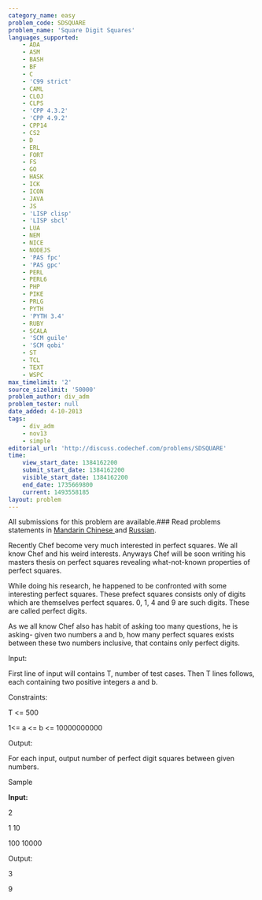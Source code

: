 ```yaml
---
category_name: easy
problem_code: SDSQUARE
problem_name: 'Square Digit Squares'
languages_supported:
    - ADA
    - ASM
    - BASH
    - BF
    - C
    - 'C99 strict'
    - CAML
    - CLOJ
    - CLPS
    - 'CPP 4.3.2'
    - 'CPP 4.9.2'
    - CPP14
    - CS2
    - D
    - ERL
    - FORT
    - FS
    - GO
    - HASK
    - ICK
    - ICON
    - JAVA
    - JS
    - 'LISP clisp'
    - 'LISP sbcl'
    - LUA
    - NEM
    - NICE
    - NODEJS
    - 'PAS fpc'
    - 'PAS gpc'
    - PERL
    - PERL6
    - PHP
    - PIKE
    - PRLG
    - PYTH
    - 'PYTH 3.4'
    - RUBY
    - SCALA
    - 'SCM guile'
    - 'SCM qobi'
    - ST
    - TCL
    - TEXT
    - WSPC
max_timelimit: '2'
source_sizelimit: '50000'
problem_author: div_adm
problem_tester: null
date_added: 4-10-2013
tags:
    - div_adm
    - nov13
    - simple
editorial_url: 'http://discuss.codechef.com/problems/SDSQUARE'
time:
    view_start_date: 1384162200
    submit_start_date: 1384162200
    visible_start_date: 1384162200
    end_date: 1735669800
    current: 1493558185
layout: problem
---
```

All submissions for this problem are available.###  Read problems statements in [ Mandarin Chinese ](http://www.codechef.com/download/translated/NOV13/mandarin/SDSQUARE.pdf) and [ Russian](http://www.codechef.com/download/translated/NOV13/russian/SDSQUARE.PDF).

Recently Chef become very much interested in perfect squares. We all know Chef and his weird interests. Anyways Chef will be soon writing his masters thesis on perfect squares revealing what-not-known properties of perfect squares.

While doing his research, he happened to be confronted with some interesting perfect squares. These prefect squares consists only of digits which are themselves perfect squares. 0, 1, 4 and 9 are such digits. These are called perfect digits.

As we all know Chef also has habit of asking too many questions, he is asking- given two numbers a and b, how many perfect squares exists between these two numbers inclusive, that contains only perfect digits.

Input:

First line of input will contains T, number of test cases. Then T lines follows, each containing two positive integers a and b.

 Constraints:

T <= 500

1<= a <= b <= 10000000000

Output:

For each input, output number of perfect digit squares between given numbers.

Sample

**Input:**

2

1 10

100 10000

Output:

3

9
